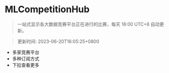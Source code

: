 # MLCompetitionHub

> 一站式显示各大数据竞赛平台正在进行的比赛，每天 16:00 UTC+8 自动更新。
  
> 更新时间: 2023-06-20T16:05:25+0800 

* 多家竞赛平台
* 多种订阅方式
* 下拉查看更多